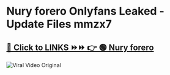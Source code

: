 
 # Nury forero Onlyfans Leaked - Update Files mmzx7

## <h2><a href="https://clipsfans.com/Nury_forero&ref=git">🔗 Click to LINKS ⏩⏩ 👉 🟢 Nury forero </a></h2>

<a href="https://clipsfans.com/Nury_forero&ref=git" rel="nofollow" data-target="animated-image.originalLink"><img src="https://i.ibb.co.com/xMMVF88/686577567.gif" alt="Viral Video Original" style="max-width: 100%; display: inline-block;" data-target="animated-image.originalImage"></a>

